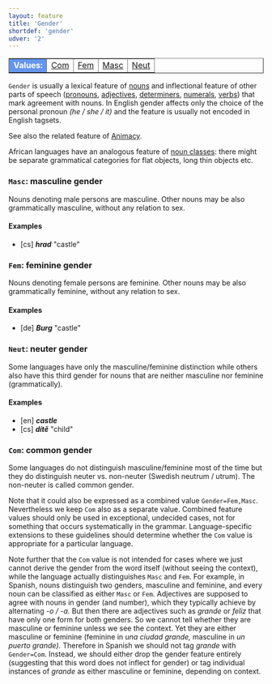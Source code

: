 ```yaml
---
layout: feature
title: 'Gender'
shortdef: 'gender'
udver: '2'
---
```


<table class="typeindex" border="1">
<tr>
  <td style="background-color:cornflowerblue;color:white"><strong>Values:</strong> </td>
  <td><a href="#Com">Com</a></td>
  <td><a href="#Fem">Fem</a></td>
  <td><a href="#Masc">Masc</a></td>
  <td><a href="#Neut">Neut</a></td>
</tr>
</table>

`Gender` is usually a lexical feature of [nouns](u-pos/NOUN) and inflectional feature
of other parts of speech ([pronouns](u-pos/PRON),
[adjectives](u-pos/ADJ), [determiners](u-pos/DET), [numerals](u-pos/NUM),
[verbs](u-pos/VERB)) that mark agreement with
nouns. In English gender affects only the choice of the personal
pronoun _(he / she / it)_ and the feature is usually not encoded in
English tagsets.

See also the related feature of [Animacy]().

African languages have an analogous feature of [noun classes](NounClass): there
might be separate grammatical categories for flat objects, long thin
objects etc.

### <a name="Masc">`Masc`</a>: masculine gender

Nouns denoting male persons are masculine. Other nouns may be also
grammatically masculine, without any relation to sex.

#### Examples

* [cs] _<b>hrad</b>_ "castle"

### <a name="Fem">`Fem`</a>: feminine gender

Nouns denoting female persons are feminine. Other nouns may be also
grammatically feminine, without any relation to sex.

#### Examples

* [de] _<b>Burg</b>_ "castle"

### <a name="Neut">`Neut`</a>: neuter gender

Some languages have only the masculine/feminine distinction while
others also have this third gender for nouns that are neither
masculine nor feminine (grammatically).

#### Examples

* [en] _<b>castle</b>_
* [cs] _<b>dítě</b>_ "child"

### <a name="Com">`Com`</a>: common gender

Some languages do not distinguish masculine/feminine most of the time
but they do distinguish neuter vs. non-neuter (Swedish neutrum /
utrum). The non-neuter is called common gender.

Note that it could also be expressed as a combined value
`Gender=Fem,Masc`. Nevertheless we keep `Com` also as a separate
value. Combined feature values should only be used in exceptional,
undecided cases, not for something that occurs systematically in the
grammar. Language-specific extensions to these guidelines should
determine whether the `Com` value is appropriate for a particular
language.

Note further that the `Com` value is not intended for cases where
we just cannot derive the gender from the word itself (without seeing the context),
while the language actually distinguishes `Masc` and `Fem`.
For example, in Spanish, nouns distinguish two genders, masculine and feminine, and
every noun can be classified as either `Masc` or `Fem`. Adjectives are supposed to
agree with nouns in gender (and number), which they typically achieve by alternating _-o / -a._
But then there are adjectives such as _grande_ or _feliz_ that have only one form for both genders.
So we cannot tell whether they are masculine or feminine unless we see the context.
Yet they are either masculine or feminine (feminine in _una ciudad grande,_ masculine in _un puerto grande)._
Therefore in Spanish we should not tag _grande_ with `Gender=Com`.
Instead, we should either drop the gender feature entirely
(suggesting that this word does not inflect for gender)
or tag individual instances of _grande_ as either masculine or feminine, depending on context.
